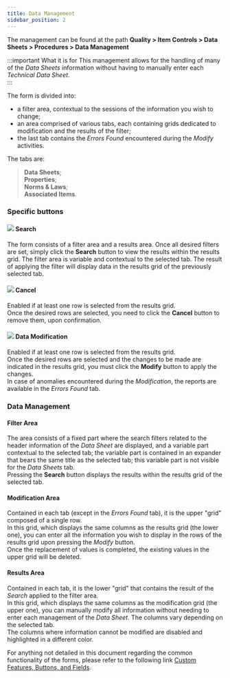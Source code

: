 ```yaml
---
title: Data Management 
sidebar_position: 2
---
```


The management can be found at the path **Quality > Item Controls > Data Sheets > Procedures > Data Management**


:::important What it is for
This management allows for the handling of many of the *Data Sheets* information without having to manually enter each *Technical Data Sheet*.   
:::


The form is divided into:
- a filter area, contextual to the sessions of the information you wish to change;   
- an area comprised of various tabs, each containing grids dedicated to modification and the results of the filter;   
- the last tab contains the *Errors Found* encountered during the *Modify* activities.   

The tabs are:   
> **Data Sheets**;   
> **Properties**;   
> **Norms & Laws**;   
> **Associated Items**.

### Specific buttons

#### ![](/img/neutral/common/search.png) Search

The form consists of a filter area and a results area. Once all desired filters are set, simply click the **Search** button to view the results within the results grid. The filter area is variable and contextual to the selected tab. The result of applying the filter will display data in the results grid of the previously selected tab.   

#### ![](/img/neutral/common/delete.png) Cancel

Enabled if at least one row is selected from the results grid.   
Once the desired rows are selected, you need to click the **Cancel** button to remove them, upon confirmation.   

#### ![](/img/neutral/common/execute.png) Data Modification 

Enabled if at least one row is selected from the results grid.   
Once the desired rows are selected and the changes to be made are indicated in the results grid, you must click the **Modify** button to apply the changes.   
In case of anomalies encountered during the *Modification*, the reports are available in the *Errors Found* tab.   

### Data Management 

#### Filter Area 

The area consists of a fixed part where the search filters related to the header information of the *Data Sheet* are displayed, and a variable part contextual to the selected tab; the variable part is contained in an expander that bears the same title as the selected tab; this variable part is not visible for the *Data Sheets* tab.   
Pressing the **Search** button displays the results within the results grid of the selected tab.  

#### Modification Area 

Contained in each tab (except in the *Errors Found* tab), it is the upper "grid" composed of a single row.   
In this grid, which displays the same columns as the results grid (the lower one), you can enter all the information you wish to display in the rows of the results grid upon pressing the *Modify* button.   
Once the replacement of values is completed, the existing values in the upper grid will be deleted.   

#### Results Area 
Contained in each tab, it is the lower "grid" that contains the result of the *Search* applied to the filter area.  
In this grid, which displays the same columns as the modification grid (the upper one), you can manually modify all information without needing to enter each management of the *Data Sheet*. The columns vary depending on the selected tab.   
The columns where information cannot be modified are disabled and highlighted in a different color.

For anything not detailed in this document regarding the common functionality of the forms, please refer to the following link [Custom Features, Buttons, and Fields](/docs/guide/common).